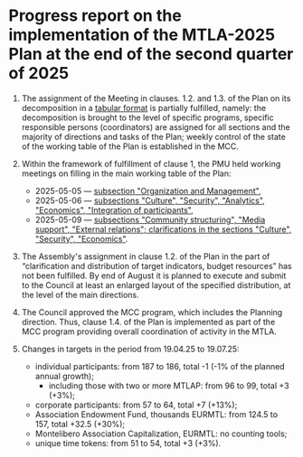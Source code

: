 # Progress report on the implementation of the MTLA-2025 Plan at the end of the second quarter of 2025

1. The assignment of the Meeting in clauses. 1.2. and 1.3. of the Plan on its decomposition in a [tabular format](https://docs.google.com/spreadsheets/d/1QdZ43cWByY5f_EXsmpPss1o_NsW7fLE7i_3YXrnDdis) is partially fulfilled, namely: the decomposition is brought to the level of specific programs, specific responsible persons (coordinators) are assigned for all sections and the majority of directions and tasks of the Plan; weekly control of the state of the working table of the Plan is established in the MCC.

2. Within the framework of fulfillment of clause 1, the PMU held working meetings on filling in the main working table of the Plan:
    * 2025-05-05 — [subsection "Organization and Management"](https://t.me/c/2116208659/32109),
    * 2025-05-06 — [subsections "Culture", "Security", "Analytics", "Economics", "Integration of participants"](https://t.me/c/2116208659/32217),
    * 2025-05-09 — [subsections "Community structuring", "Media support", "External relations"; clarifications in the sections "Culture", "Security", "Economics"](https://t.me/c/2116208659/32299).

3. The Assembly's assignment in clause 1.2. of the Plan in the part of “clarification and distribution of target indicators, budget resources” has not been fulfilled. By end of August it is planned to execute and submit to the Council at least an enlarged layout of the specified distribution, at the level of the main directions.

4. The Council approved the MCC program, which includes the Planning direction. Thus, clause 1.4. of the Plan is implemented as part of the MCC program providing overall coordination of activity in the MTLA.

5. Changes in targets in the period from 19.04.25 to 19.07.25:
    * individual participants: from 187 to 186, total -1 (-1% of the planned annual growth);
        * including those with two or more MTLAP: from 96 to 99, total +3 (+3%);
    * corporate participants: from 57 to 64, total +7 (+13%);
    * Association Endowment Fund, thousands EURMTL: from 124.5 to 157, total +32.5 (+30%);
    * Montelibero Association Capitalization, EURMTL: no counting tools;
    * unique time tokens: from 51 to 54, total +3 (+3%).

